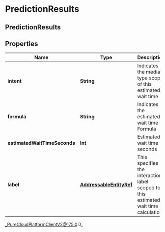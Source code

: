 # PredictionResults

## PredictionResults

## Properties

|Name | Type | Description | Notes|
|------------ | ------------- | ------------- | -------------|
| **intent** | **String** | Indicates the media type scope of this estimated wait time | [optional] |
| **formula** | **String** | Indicates the estimated wait time Formula | |
| **estimatedWaitTimeSeconds** | **Int** | Estimated wait time in seconds | |
| **label** | [**AddressableEntityRef**](AddressableEntityRef) | This specifies the interaction label scoped to this estimated wait time calculation | [optional] |



_PureCloudPlatformClientV2@175.0.0_

